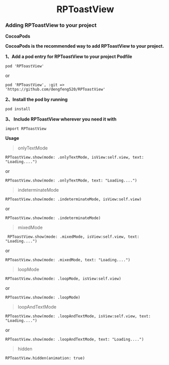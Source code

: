 <h1><center>RPToastView</center></h1>



<h3>Adding RPToastView to your project</h3>

**CocoaPods**

**CocoaPods is the recommended way to add RPToastView to your project.**


**1、Add a pod entry for RPToastView to your project Podfile**

```
pod 'RPToastView'

```
or

```
pod 'RPToastView', :git => 'https://github.com/dengfeng520/RPToastView'
```

**2、Install the pod by running**

```
pod install
```

**3、 Include RPToastView wherever you need it with**

```
import RPToastView
```


**Usage**

> onlyTextMode

```
RPToastView.show(mode: .onlyTextMode, isView:self.view, text: "Loading....")
```

or

```
RPToastView.show(mode: .onlyTextMode, text: "Loading....")

```

> indeterminateMode


```
RPToastView.show(mode: .indeterminateMode, isView:self.view)
```

or

```
RPToastView.show(mode: .indeterminateMode)
```

> mixedMode

```
 RPToastView.show(mode: .mixedMode, isView:self.view, text: "Loading....")
```
or 

```
RPToastView.show(mode: .mixedMode, text: "Loading....")
```

> loopMode

```
RPToastView.show(mode: .loopMode, isView:self.view)
```
or

```
RPToastView.show(mode: .loopMode)
```
> loopAndTextMode

```
RPToastView.show(mode: .loopAndTextMode, isView:self.view, text: "Loading....")

```
or 

```
RPToastView.show(mode: .loopAndTextMode, text: "Loading....")

```

> hidden

```
RPToastView.hidden(animation: true)
```


